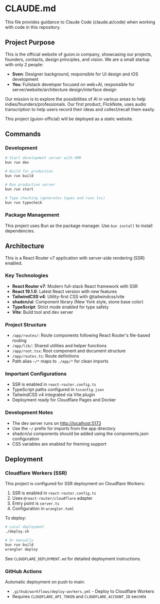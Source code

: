 # CLAUDE.md

This file provides guidance to Claude Code (claude.ai/code) when working with code in this repository.

## Project Purpose

This is the official website of guion.io company, showcasing our projects, founders, contacts, design principles, and vision. We are a small startup with only 2 people:

- **Sven**: Designer background, responsible for UI design and iOS development
- **You**: Fullstack developer focused on web+AI, responsible for server/website/architecture design/interface design

Our mission is to explore the possibilities of AI in various areas to help indies/founders/professionals. Our first product, FlickNote, uses audio transcription to help users record their ideas and collect/recall them easily.

This project (guion-official) will be deployed as a static website.

## Commands

### Development

```bash
# Start development server with HMR
bun run dev

# Build for production
bun run build

# Run production server
bun run start

# Type checking (generates types and runs tsc)
bun run typecheck
```

### Package Management

This project uses Bun as the package manager. Use `bun install` to install dependencies.

## Architecture

This is a React Router v7 application with server-side rendering (SSR) enabled.

### Key Technologies

- **React Router v7**: Modern full-stack React framework with SSR
- **React 19.1.0**: Latest React version with new features
- **TailwindCSS v4**: Utility-first CSS with @tailwindcss/vite
- **shadcn/ui**: Component library (New York style, stone base color)
- **TypeScript**: Strict mode enabled for type safety
- **Vite**: Build tool and dev server

### Project Structure

- `/app/routes/`: Route components following React Router's file-based routing
- `/app/lib/`: Shared utilities and helper functions
- `/app/root.tsx`: Root component and document structure
- `/app/routes.ts`: Route definitions
- Path alias `~/*` maps to `./app/*` for clean imports

### Important Configurations

- SSR is enabled in `react-router.config.ts`
- TypeScript paths configured in `tsconfig.json`
- TailwindCSS v4 integrated via Vite plugin
- Deployment ready for Cloudflare Pages and Docker

### Development Notes

- The dev server runs on <http://localhost:5173>
- Use the `~/` prefix for imports from the app directory
- shadcn/ui components should be added using the components.json configuration
- CSS variables are enabled for theming support

## Deployment

### Cloudflare Workers (SSR)

This project is configured for SSR deployment on Cloudflare Workers:

1. SSR is enabled in `react-router.config.ts`
2. Uses `@react-router/cloudflare` adapter
3. Entry point is `server.ts`
4. Configuration in `wrangler.toml`

To deploy:
```bash
# Local deployment
./deploy.sh

# Or manually
bun run build
wrangler deploy
```

See `CLOUDFLARE_DEPLOYMENT.md` for detailed deployment instructions.

### GitHub Actions

Automatic deployment on push to main:
- `.github/workflows/deploy-workers.yml` - Deploy to Cloudflare Workers
- Requires `CLOUDFLARE_API_TOKEN` and `CLOUDFLARE_ACCOUNT_ID` secrets

